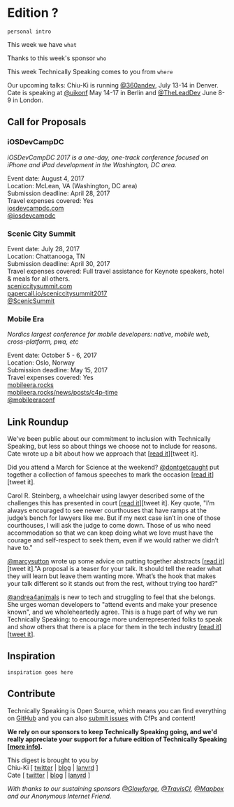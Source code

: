 # Edition ?

`personal intro`

This week we have `what`

Thanks to this week's sponsor `who`

This week Technically Speaking comes to you from `where`

Our upcoming talks: Chiu-Ki is running [@360andev](http://twitter.com/360andev), July 13-14 in Denver. Cate is speaking at [@uikonf](http://twitter.com/uikonf) May 14-17 in Berlin and [@TheLeadDev](http://twitter.com/theleaddev) June 8-9 in London.


## Call for Proposals


### iOSDevCampDC
*iOSDevCampDC 2017 is a one-day, one-track conference focused on
iPhone and iPad development in the Washington, DC area.*

Event date: August 4, 2017  
Location: McLean, VA (Washington, DC area)  
Submission deadline: April 28, 2017  
Travel expenses covered: Yes  
[iosdevcampdc.com](http://iosdevcampdc.com)  
[@iosdevcampdc](https://twitter.com/iosdevcampdc)


### Scenic City Summit

Event date: July 28, 2017  
Location: Chattanooga, TN  
Submission deadline: April 30, 2017  
Travel expenses covered: Full travel assistance for Keynote speakers, hotel & meals for all others.  
[sceniccitysummit.com](https://www.sceniccitysummit.com/)  
[papercall.io/sceniccitysummit2017](https://www.papercall.io/sceniccitysummit2017)  
[@ScenicSummit](https://twitter.com/ScenicSummit/)


### Mobile Era
*Nordics largest conference for mobile developers: native, mobile web, cross-platform, pwa, etc*

Event date: October 5 - 6, 2017  
Location: Oslo, Norway  
Submission deadline: May 15, 2017  
Travel expenses covered: Yes  
[mobileera.rocks](https://mobileera.rocks)  
[mobileera.rocks/news/posts/c4p-time](https://mobileera.rocks/news/posts/c4p-time/)  
[@mobileeraconf](https://twitter.com/MobileEraConf)

## Link Roundup

We've been public about our commitment to inclusion with Technically Speaking, but less so about things we choose not to include for reasons. Cate wrote up a bit about how we approach that [[read it](https://cate.blog/2017/04/18/but-unfortunately-as-you-know-people/)][tweet it].

Did you attend a March for Science at the weekend? [@dontgetcaught](http://twitter.com/dontgetcaught) put together a collection of famous speeches to mark the occasion [[read it](http://eloquentwoman.blogspot.com/2017/04/for-marchforscience-13-famous-speeches.html)][tweet it].

Carol R. Steinberg, a wheelchair using lawyer described some of the challenges this has presented in court [[read it](https://www.nytimes.com/2017/02/22/opinion/standing-up-for-what-i-need.html)][tweet it]. Key quote, "I’m always encouraged to see newer courthouses that have ramps at the judge’s bench for lawyers like me. But if my next case isn’t in one of those courthouses, I will ask the judge to come down. Those of us who need accommodation so that we can keep doing what we love must have the courage and self-respect to seek them, even if we would rather we didn’t have to."

[@marcysutton](http://twitter.com/marcysutton) wrote up some advice on putting together abstracts [[read it](https://marcysutton.com/writing-winning-talk-abstracts/)][tweet it]."A proposal is a teaser for your talk. It should tell the reader what they will learn but leave them wanting more. What’s the hook that makes your talk different so it stands out from the rest, without trying too hard?"

[@andrea4animals](https://twitter.com/andrea4animals) is new to tech and struggling to feel that she belongs. She urges woman developers to "attend events and make your presence known", and we wholeheartedly agree. This is a huge part of why we run Technically Speaking: to encourage more underrepresented folks to speak and show others that there is a place for them in the tech industry [[read it](https://code.likeagirl.io/women-developers-wanted-77a3747aeed5)][[tweet it](https://twitter.com/home?status=Woman%20developers,%20make%20your%20presence%20known%20by%20%40andrea4animals%20%20https%3A//code.likeagirl.io/women-developers-wanted-77a3747aeed5%20via%20%40techspeakdigest)].

## Inspiration

`inspiration goes here`  

## Contribute

Technically Speaking is Open Source, which means you can find everything on [GitHub](https://github.com/catehstn/technically-speaking/) and you can also [submit issues](https://github.com/catehstn/technically-speaking/issues/new) with CfPs and content!

**We rely on our sponsors to keep Technically Speaking going, and we'd really appreciate your support for a future edition of Technically Speaking [[more info](http://www.techspeak.email/sponsorship/)].**  


This digest is brought to you by  
Chiu-Ki [ [twitter](https://twitter.com/chiuki) | [blog](http://blog.sqisland.com/) | [lanyrd](http://lanyrd.com/profile/chiuki/) ]  
Cate [ [twitter](https://twitter.com/catehstn) | [blog](http://www.cate.blog/) | [lanyrd](http://lanyrd.com/profile/catehstn/) ]

*With thanks to our sustaining sponsors [@Glowforge](http://twitter.com/glowforge), [@TravisCI](http://twitter.com/travisci), [@Mapbox](http://twitter.com/mapbox) and our Anonymous Internet Friend.*
